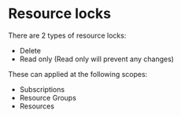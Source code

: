 # Resource locks

There are 2 types of resource locks:

* Delete
* Read only (Read only will prevent any changes)

These can applied at the following scopes:

* Subscriptions
* Resource Groups
* Resources